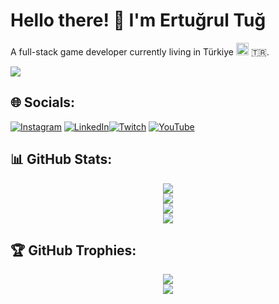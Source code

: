 # Hello there! 👋 I'm Ertuğrul Tuğ

A full-stack game developer currently living in Türkiye <img src="https://img.icons8.com/?size=20&id=7PhX5XSLeDb9&format=png" width="20"/>	:tr:.
<!--
**ertugrul-tug/ertugrul-tug** is a ✨ _special_ ✨ repository because its `README.md` (this file) appears on your GitHub profile.

Here are some ideas to get you started:

- 🔭 I’m currently working on ...
- 🌱 I’m currently learning ...
- 👯 I’m looking to collaborate on ...
- 🤔 I’m looking for help with ...
- 💬 Ask me about ...[![Twitter](https://img.shields.io/badge/Twitter-%231DA1F2.svg?logo=Twitter&logoColor=white)](https://twitter.com/Ahmed_MH_90)  [![Codepen](https://img.shields.io/badge/Codepen-000000?style=for-the-badge&logo=codepen&logoColor=white)](https://codepen.io/ahmedMHasan) 
- 📫 How to reach me: ... [![Medium](https://img.shields.io/badge/Medium-12100E?logo=medium&logoColor=white)](https://medium.com/@abu8ammed) [![Pinterest](https://img.shields.io/badge/Pinterest-%23E60023.svg?logo=Pinterest&logoColor=white)](https://pinterest.com/abu8ammed) [![Stack Overflow](https://img.shields.io/badge/-Stackoverflow-FE7A16?logo=stack-overflow&logoColor=white)](https://stackoverflow.com/users/14215194) 
[![Facebook](https://img.shields.io/badge/Facebook-%231877F2.svg?logo=Facebook&logoColor=white)](https://facebook.com/abu7ammed) 
- 😄 Pronouns: ...
- ⚡ Fun fact: ...[![Discord](https://img.shields.io/badge/Discord-%237289DA.svg?logo=discord&logoColor=white)](https://discord.gg/abu7ammed) 
-->

[![](https://visitcount.itsvg.in/api?id=ertugrul-tug&icon=5&color=1)](https://visitcount.itsvg.in)


## 🌐 Socials:
[![Instagram](https://img.shields.io/badge/Instagram-%23E4405F.svg?logo=Instagram&logoColor=white)](https://instagram.com/ertugrul_tug) [![LinkedIn](https://img.shields.io/badge/LinkedIn-%230077B5.svg?logo=linkedin&logoColor=white)](https://linkedin.com/in/ertugrul-tug)[![Twitch](https://img.shields.io/badge/Twitch-%239146FF.svg?logo=Twitch&logoColor=white)](https://twitch.tv/kaptanqedy) [![YouTube](https://img.shields.io/badge/YouTube-%23FF0000.svg?logo=YouTube&logoColor=white)](https://youtube.com/@kaptanqedy)


## 📊 GitHub Stats: 

<div align="center">
    <img src="https://github-readme-stats.vercel.app/api?username=ahmedMHASAN&theme=default&hide_border=true&include_all_commits=true&count_private=true">
    <br/>
    <img src="https://github-readme-streak-stats.herokuapp.com/?user=ahmedMHASAN&theme=default&hide_border=true">
    <br/>
    <img src="https://github-readme-stats.vercel.app/api/top-langs/?username=ahmedMHASAN&theme=default&hide_border=true&include_all_commits=true&count_private=true&layout=compact">
    <br/>
    <img src="https://github-contributor-stats.vercel.app/api?username=ahmedMHASAN&limit=5&theme=flat&combine_all_yearly_contributions=true">

</div>



## 🏆 GitHub Trophies: 

<div align="center">
  <img src="https://github-profile-trophy.vercel.app/?username=ahmedMHASAN&theme=onedark&no-frame=true&no-bg=true&margin-w=4" />
<br/>
  <img src="https://quotes-github-readme.vercel.app/api?type=horizontal&theme=merko" />

</div>
